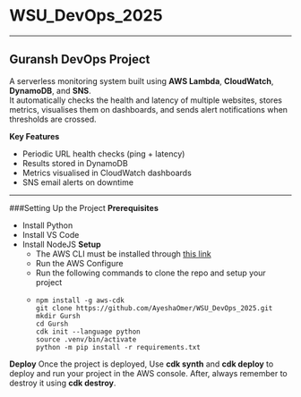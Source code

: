 # WSU_DevOps_2025
---
## Guransh DevOps Project
A serverless monitoring system built using **AWS Lambda**, **CloudWatch**, **DynamoDB**, and **SNS**.  
It automatically checks the health and latency of multiple websites, stores metrics, visualises them on dashboards, and sends alert notifications when thresholds are crossed.

**Key Features**
- Periodic URL health checks (ping + latency)
- Results stored in DynamoDB
- Metrics visualised in CloudWatch dashboards
- SNS email alerts on downtime

---
###Setting Up the Project
**Prerequisites**
- Install Python
- Install VS Code
- Install NodeJS
**Setup**
  - The AWS CLI must be installed through [this link](https://docs.aws.amazon.com/cli/latest/userguide/getting-started-install.html)
  - Run the AWS Configure
  - Run the following commands to clone the repo and setup your project
  - ```
    npm install -g aws-cdk
    git clone https://github.com/AyeshaOmer/WSU_DevOps_2025.git
    mkdir Gursh
    cd Gursh
    cdk init --language python
    source .venv/bin/activate
    python -m pip install -r requirements.txt

**Deploy**
Once the project is deployed, Use **cdk synth** and **cdk deploy** to deploy and run your project in the AWS console. After, always remember to destroy it using **cdk destroy**.
